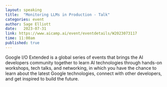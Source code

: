 ```yaml
---
layout: speaking
title:  "Monitoring LLMs in Production - Talk"
categories: event
author: Sage Elliott
date:   2023-07-31
link: https://www.aicamp.ai/event/eventdetails/W2023073117
time: 11:00am
published: true
---
```

Google I/O Extended is a global series of events that brings the AI developers community together to learn AI technologies through hands-on workshops, tech talks, and networking, in which you have the chance to learn about the latest Google technologies, connect with other developers, and get inspired to build the future.

